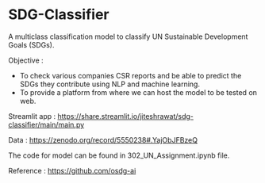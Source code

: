 # SDG-Classifier
A multiclass classification model to classify UN Sustainable Development Goals (SDGs).
</br>

Objective : <br>
- To check various companies CSR reports and be able to predict the SDGs they contribute using NLP and machine learning.<br>
- To provide a platform from where we can host the model to be tested on web.

Streamlit app : https://share.streamlit.io/jiteshrawat/sdg-classifier/main/main.py

Data : https://zenodo.org/record/5550238#.YajObJFBzeQ


The code for model can be found in 302_UN_Assignment.ipynb file.

Reference : 
https://github.com/osdg-ai

